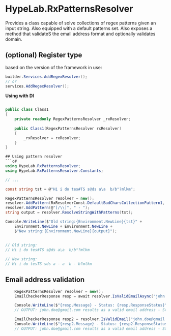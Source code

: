 # HypeLab.RxPatternsResolver
Provides a class capable of solve collections of regex patterns given an input string. Also equipped with a default patterns set.
Also exposes a method that validateS the email address format and optionally validates domain.

## (optional) Register type

based on the version of the framework in use:
```c#
builder.Services.AddRegexResolver();
// or
services.AddRegexResolver();
```

**Using with DI**
```c#

public class Class1
{
	private readonly RegexPatternsResolver _rxResolver;
	
	public Class1(RegexPatternsResolver rxResolver)
	{
		_rxResolver = rxResolver;
	}
}

## Using pattern resolver
```c#
using HypeLab.RxPatternsResolver;
using HypeLab.RxPatternsResolver.Constants;

// ...

const string tst = @"Hi i do tes#TS s@ds a\a  b/b°?mlkm";

RegexPatternsResolver resolver = new();
resolver.AddPattern(RxResolverConst.DefaultBadCharsCollectionPattern1, string.Empty);
resolver.AddPattern(@"[/\\]", " - ");
string output = resolver.ResolveStringWithPatterns(tst);

Console.WriteLine($"Old string:{Environment.NewLine}{tst}" +
    Environment.NewLine + Environment.NewLine +
    $"New string:{Environment.NewLine}{output}");
	
	
// Old string:
// Hi i do tes#TS s@ds a\a  b/b°?mlkm

// New string:
// Hi i do tesTS sds a - a  b - b?mlkm
```

## Email address validation
```c#
	RegexPatternsResolver resolver = new();
    EmailCheckerResponse resp = await resolver.IsValidEmailAsync("john.doe@gmail.com", checkDomain: true).ConfigureAwait(false);

    Console.WriteLine($"{resp.Message} - Status: {resp.ResponseStatus}");
    // OUTPUT: john.doe@gmail.com results as a valid email address - Status: EMAIL_VALID

    EmailCheckerResponse resp2 = resolver.IsValidEmail("john.doe@gmail.com");
    Console.WriteLine($"{resp2.Message} - Status: {resp2.ResponseStatus}");
    // OUTPUT: john.doe@gmail.com results as a valid email address - Status: EMAIL_VALID
```